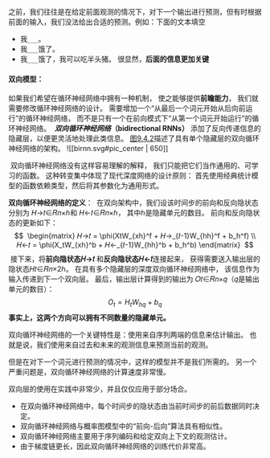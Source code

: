 之前，我们往往是在给定前面观测的情况下，对下一个输出进行预测，但有时根据前面的输入，我们没法给出合适的预测。例如：下面的文本填空
- 我`___`。
- 我`___`饿了。
- 我`___`饿了，我可以吃半头猪。
很显然，**后面的信息更加关键**

#### 双向模型：
如果我们希望在循环神经网络中拥有一种机制， 使之能够提供**前瞻能力**， 我们就需要修改循环神经网络的设计。
需要增加一个“从最后一个词元开始从后向前运行”的循环神经网络， 而不是只有一个在前向模式下“从第一个词元开始运行”的循环神经网络。 
**_双向循环神经网络_（bidirectional RNNs）** 添加了反向传递信息的隐藏层，以便更灵活地处理此类信息。 [图9.4.2](https://zh-v2.d2l.ai/chapter_recurrent-modern/bi-rnn.html#fig-birnn)描述了具有单个隐藏层的双向循环神经网络的架构。
![[birnn.svg#pic_center | 650]]

 双向循环神经网络没有这样容易理解的解释， 我们只能把它们当作通用的、可学习的函数。 这种转变集中体现了现代深度网络的设计原则： 首先使用经典统计模型的函数依赖类型，然后将其参数化为通用形式。

**双向循环神经网络的定义**：
 在双向架构中，我们设该时间步的前向和反向隐状态分别为 𝐻→𝑡∈𝑅𝑛×ℎ和 𝐻←𝑡∈𝑅𝑛×ℎ， 其中ℎ是隐藏单元的数目。 前向和反向隐状态的更新如下：
 $$
 \begin{matrix}
 𝐻→𝑡 = \phi(XtW_{xh}^f + 𝐻→_{𝑡-1}W_{hh}^f + b_h^f) \\ 
 𝐻←𝑡 = \phi(X_tW_{xh}^b + 𝐻←_{𝑡-1}W_{hh}^b + b_h^b)
\end{matrix}
 $$
 接下来，将**前向隐状态𝐻→𝑡** 和**反向隐状态𝐻←𝑡**连接起来， 获得需要送入输出层的隐状态𝐻𝑡∈𝑅𝑛×2ℎ。 在具有多个隐藏层的深度双向循环神经网络中， 该信息作为输入传递到下一个双向层。 最后，输出层计算得到的输出为 𝑂𝑡∈𝑅𝑛×𝑞（𝑞是输出单元的数目）：
 $$
 O_t = H_tW_{hq} + b_q
 $$
**事实上，这两个方向可以拥有不同数量的隐藏单元。**


双向循环神经网络的一个关键特性是：使用来自序列两端的信息来估计输出。 也就是说，我们使用来自过去和未来的观测信息来预测当前的观测。

但是在对下一个词元进行预测的情况中，这样的模型并不是我们所需的。
另一个严重问题是，双向循环神经网络的计算速度非常慢。

双向层的使用在实践中非常少，并且仅仅应用于部分场合。

- 在双向循环神经网络中，每个时间步的隐状态由当前时间步的前后数据同时决定。
- 双向循环神经网络与概率图模型中的“前向-后向”算法具有相似性。
- 双向循环神经网络主要用于序列编码和给定双向上下文的观测估计。
- 由于梯度链更长，因此双向循环神经网络的训练代价非常高。